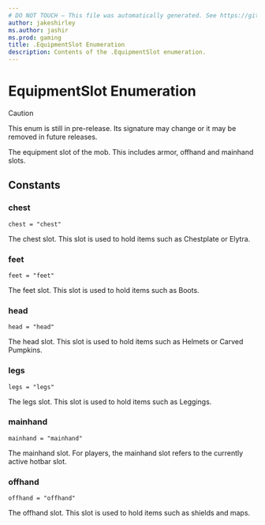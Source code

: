 ```yaml
---
# DO NOT TOUCH — This file was automatically generated. See https://github.com/mojang/minecraftapidocsgenerator to modify descriptions, examples, etc.
author: jakeshirley
ms.author: jashir
ms.prod: gaming
title: .EquipmentSlot Enumeration
description: Contents of the .EquipmentSlot enumeration.
---
```

# EquipmentSlot Enumeration

> [!CAUTION]
> This enum is still in pre-release.  Its signature may change or it may be removed in future releases.

The equipment slot of the mob. This includes armor, offhand and mainhand slots.

## Constants
### **chest**
`chest = "chest"`

The chest slot. This slot is used to hold items such as Chestplate or Elytra.
### **feet**
`feet = "feet"`

The feet slot. This slot is used to hold items such as Boots.
### **head**
`head = "head"`

The head slot. This slot is used to hold items such as Helmets or Carved Pumpkins.
### **legs**
`legs = "legs"`

The legs slot. This slot is used to hold items such as Leggings.
### **mainhand**
`mainhand = "mainhand"`

The mainhand slot. For players, the mainhand slot refers to the currently active hotbar slot.
### **offhand**
`offhand = "offhand"`

The offhand slot. This slot is used to hold items such as shields and maps.
